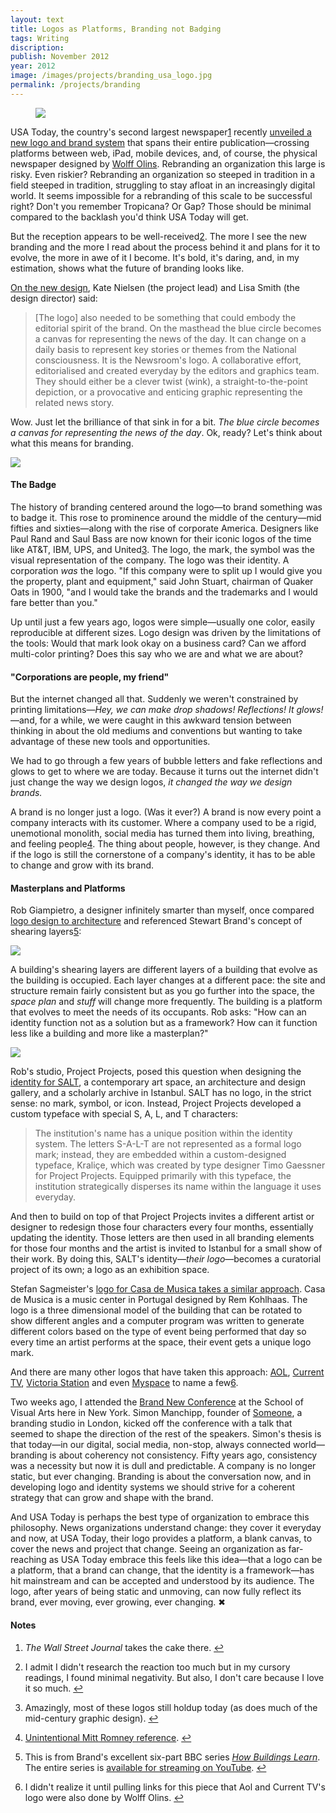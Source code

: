 ```yaml
---
layout: text
title: Logos as Platforms, Branding not Badging
tags: Writing
discription:
publish: November 2012
year: 2012
image: /images/projects/branding_usa_logo.jpg
permalink: /projects/branding
---
```


<figure><img src="/images/projects/branding_usa_logo.jpg"></figure>

<P>USA Today, the country's second largest newspaper<a id="footnote-1-ref" class="footnote" href="#footnote-1">1</a> recently <a href="http://www.usatoday.com/marketing/media_kit/pressroom/2012/releases/091312_USATODAY_UNVEILS_DRAMATIC_REDESIGN_ON_ALL_PLATFORMS.html">unveiled a new logo and brand system</A> that spans their entire publication&mdash;crossing platforms between web, iPad, mobile devices, and, of course, the physical newspaper designed by <a href="http://www.wolffolins.com">Wolff Olins</A>. Rebranding an organization this large is risky. Even riskier? Rebranding an organization so steeped in tradition in a field steeped in tradition, struggling to stay afloat in an increasingly digital world. It seems impossible for a rebranding of this scale to be successful right? Don't you remember Tropicana? Or Gap? Those should be minimal compared to the backlash you'd think USA Today will get.</P>

<P>But the reception appears to be well-received<a id="footnote-2-ref" class="footnote" href="#footnote-2">2</a>. The more I see the new branding and the more I read about the process behind it and plans for it to evolve, the more in awe of it I become. It's bold, it's daring, and, in my estimation, shows what the future of branding looks like.</P>

<P><a href="http://www.underconsideration.com/brandnew/archives/usa_today_for_tomorrow.php">On the new design</A>, Kate Nielsen (the project lead) and Lisa Smith (the design director) said:</P>

<blockquote><P>[The logo] also needed to be something that could embody the editorial spirit of the brand. On the masthead the blue circle becomes a canvas for representing the news of the day. It can change on a daily basis to represent key stories or themes from the National consciousness. It is the Newsroom's logo. A collaborative effort, editorialised and created everyday by the editors and graphics team. They should either be a clever twist (wink), a straight-to-the-point depiction, or a provocative and enticing graphic representing the related news story.</P></blockquote>

<P>Wow. Just let the brilliance of that sink in for a bit. <I>The blue circle becomes a canvas for representing the news of the day</I>. Ok, ready? Let's think about what this means for branding.</P>

<p><img src="/images/projects/branding_cover.jpg"></P>

<h4>The Badge</h4>
<P>The history of branding centered around the logo&mdash;to brand something was to badge it. This rose to prominence around the middle of the century&mdash;mid fifties and sixties&mdash;along with the rise of corporate America. Designers like Paul Rand and Saul Bass are now known for their iconic logos of the time like AT&T, IBM, UPS, and United<a id="footnote-3-ref" class="footnote" href="#footnote-3">3</a>. The logo, the mark, the symbol was the visual representation of the company. The logo was their identity. A corporation <I>was</I> the logo. "If this company were to split up I would give you the property, plant and equipment," said John Stuart, chairman of Quaker Oats in 1900, "and I would take the brands and the trademarks and I would fare better than you." </P>

<P>Up until just a few years ago, logos were simple&mdash;usually one color, easily reproducible at different sizes. Logo design was driven by the limitations of the tools: Would that mark look okay on a business card? Can we afford multi-color printing? Does this say who we are and what we are about? </P>

<h4>"Corporations are people, my friend"</h4>
<P>But the internet changed all that. Suddenly we weren't constrained by printing limitations&mdash;<I>Hey, we can make drop shadows! Reflections! It glows!</I>&mdash;and, for a while, we were caught in this awkward tension between thinking in about the old mediums and conventions but wanting to take advantage of these new tools and opportunities. </P>

<P>We had to go through a few years of bubble letters and fake reflections and glows to get to where we are today. Because it turns out the internet didn't just change the way we design logos, <I>it changed the way we design brands.</I></P>

<P>A brand is no longer just a logo. (Was it ever?) A brand is now every point a company interacts with its customer. Where a company used to be a rigid, unemotional monolith, social media has turned them into living, breathing, and feeling people<a id="footnote-4-ref" class="footnote" href="#footnote-4">4</a>. The thing about people, however, is they change. And if the logo is still the cornerstone of a company's identity, it has to be able to change and grow with its brand.</P>

<h4>Masterplans and Platforms</h4>
<P>Rob Giampietro, a designer infinitely smarter than myself, once compared <a href="http://blog.linedandunlined.com/post/2966239564/branding-visual-studies-foundations-and-research">logo design to architecture</A> and referenced Stewart Brand's concept of shearing layers<a id="footnote-5-ref" class="footnote" href="#footnote-5">5</a>: </P>

<img src="/images/projects/branding_layers.gif">

<P>A building's shearing layers are different layers of a building that evolve as the building is occupied. Each layer changes at a different pace: the site and structure remain fairly consistent but as you go further into the space, the <I>space plan</I> and <I>stuff</I> will change more frequently. The building is a platform that evolves to meet the needs of its occupants. Rob asks: "How can an identity function not as a solution but as a framework? How can it function less like a building and more like a masterplan?"</P>

<P><img src="/images/projects/branding_salt.gif"></P>

<P>Rob's studio, Project Projects, posed this question when designing the <a href="http://projectprojects.com/salt/?view=thumb">identity for SALT</A>, a contemporary art space, an architecture and design gallery, and a scholarly archive in Istanbul. SALT has no logo, in the strict sense: no mark, symbol, or icon. Instead, Project Projects developed a custom typeface with special S, A, L, and T characters:</P>

<blockquote>The institution's name has a unique position within the identity system. The letters S-A-L-T are not represented as a formal logo mark; instead, they are embedded within a custom-designed typeface, Kraliçe, which was created by type designer Timo Gaessner for Project Projects. Equipped primarily with this typeface, the institution strategically disperses its name within the language it uses everyday.</blockquote>

<P>And then to build on top of that Project Projects invites a different artist or designer to redesign those four characters every four months, essentially updating the identity. Those letters are then used in all branding elements for those four months and the artist is invited to Istanbul for a small show of their work. By doing this, SALT's identity&mdash;<I>their logo</I>&mdash;becomes a curatorial project of its own; a logo as an exhibition space.</P>

<P>Stefan Sagmeister's <a href="http://www.sagmeister.com/node/192">logo for Casa de Musica takes a similar approach</A>. Casa de Musica is a music center in Portugal designed by Rem Kohlhaas. The logo is a three dimensional model of the building that can be rotated to show different angles and a computer program was written to generate different colors based on the type of event being performed that day so every time an artist performs at the space, their event gets a unique logo mark.</P>

<P>And there are many other logos that have taken this approach: <a href="http://www.logodesignlove.com/aol-logo">AOL</A>, <a href="http://www.wolffolins.com/work/current-tv">Current TV</A>, <a href="http://www.someoneinlondon.com/category/projects/victoria-shes-changing-everything">Victoria Station</A> and even <a href="http://techcrunch.com/2010/10/08/new-myspace-logo/">Myspace</A> to name a few<a id="footnote-6-ref" class="footnote" href="#footnote-6">6</a>. </P>

<P>Two weeks ago, I attended the <a href="http://www.underconsideration.com/brandnewconference/index.php">Brand New Conference</A> at the School of Visual Arts here in New York. Simon Manchipp, founder of <a href="http://www.someoneinlondon.com">Someone</A>, a branding studio in London, kicked off the conference with a talk that seemed to shape the direction of the rest of the speakers. Simon's thesis is that today&mdash;in our digital, social media, non-stop, always connected world&mdash;branding is about coherency not consistency. Fifty years ago, consistency was a necessity but now it is dull and predictable. A company is no longer static, but ever changing. Branding is about the conversation now, and in developing logo and identity systems we should strive for a coherent strategy that can grow and shape with the brand.</P>

<P>And USA Today is perhaps the best type of organization to embrace this philosophy. News organizations understand change: they cover it everyday and now, at USA Today, their logo provides a platform, a blank canvas, to cover the news and project that change. Seeing an organization as far-reaching as USA Today embrace this feels like this idea&mdash;that a logo can be a platform, that a brand can change, that the identity is a framework&mdash;has hit mainstream and can be accepted and understood by its audience. The logo, after years of being static and unmoving, can now fully reflect its brand, ever moving, ever growing, ever changing. &#10006;</P>

<!--Footnotes -->
<div class="notes">
<h4>Notes</h4>

<ol>
<li><p id="footnote-1"><I>The Wall Street Journal</I> takes the cake there.  <a href="#footnote-1-ref">↩</a></p></li>

<li><p id="footnote-2">I admit I didn't research the reaction too much but in my cursory readings, I found minimal negativity. But also, I don't care because I love it so much. <a href="#footnote-2-ref">↩</a></p></li>

<li><p id="footnote-3">Amazingly, most of these logos still holdup today (as does much of the mid-century graphic design). <a href="#footnote-3-ref">↩</a></p></li>

<li><p id="footnote-4"><a href="http://www.youtube.com/watch?v=KlPQkd_AA6c">Unintentional Mitt Romney reference</A>. <a href="#footnote-4-ref">↩</a></p></li>

<li><p id="footnote-5">This is from Brand's excellent six-part BBC series <a href="http://en.wikipedia.org/wiki/How_Buildings_Learn"><I>How Buildings Learn</I></A>. The entire series is <a href="http://www.youtube.com/watch?v=AvEqfg2sIH0">available for streaming on YouTube</A>. <a href="#footnote-4-ref">↩</a></p></li>

<li><p id="footnote-6">I  didn't realize it until pulling links for this piece that Aol and Current TV's logo were also done by Wolff Olins. <a href="#footnote-4-ref">↩</a></p></li>
</ol>
</div>
